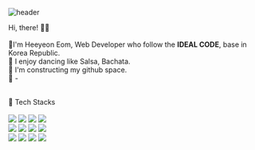![header](https://capsule-render.vercel.app/api?type=Waving&color=gradient&customColorList=0,2,2,5,30&text=Welcome&nbsp;here!&fontColor=EDF0F5&animation=fadeIn)

Hi, there! 🙋‍♀️<br/><br/>
🌱I'm Heeyeon Eom, Web Developer who follow the <b>IDEAL CODE</b>, base in Korea Republic. <br/>
💃 I enjoy dancing like Salsa, Bachata.<br/>
🌷 I'm constructing my github space.<br/>
🧊 -<br/>
<br/>

📌 Tech Stacks <br/><br/>
<img src="https://img.shields.io/badge/java-00A98F?style=for-the-badge&logo=java&logoColor=white"> <img src="https://img.shields.io/badge/javascript-F7DF1E?style=for-the-badge&logo=javascript&logoColor=black">
<img src="https://img.shields.io/badge/spring-6DB33F?style=for-the-badge&logo=spring&logoColor=white">
<img src="https://img.shields.io/badge/jquery-0769AD?style=for-the-badge&logo=jquery&logoColor=white">
<br/>
<img src="https://img.shields.io/badge/oracle-F80000?style=for-the-badge&logo=oracle&logoColor=white"> <img src="https://img.shields.io/badge/postgresql-4169E1?style=for-the-badge&logo=postgresql&logoColor=white">
<img src="https://img.shields.io/badge/mysql-4479A1?style=for-the-badge&logo=mysql&logoColor=white">
<img src="https://img.shields.io/badge/mariadb-003545?style=for-the-badge&logo=mariadb&logoColor=white">
<br/>
<img src="https://img.shields.io/badge/linux-FCC624?style=for-the-badge&logo=linux&logoColor=black"> <img src="https://img.shields.io/badge/svn-FC494A?style=for-the-badge&logo=svn&logoColor=white">
<img src="https://img.shields.io/badge/github-181717?style=for-the-badge&logo=github&logoColor=white">
<img src="https://img.shields.io/badge/gitlab-FC6D26?style=for-the-badge&logo=gitlab&logoColor=white">
